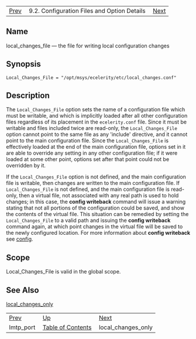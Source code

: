 |     |     |     |
| --- | --- | --- |
| [Prev](conf.ref.lmtp_port)  | 9.2. Configuration Files and Option Details |  [Next](conf.ref.local_changes_only.php) |

<a name="conf.ref.local_changes_file"></a>
## Name

local_changes_file — the file for writing local configuration changes

## Synopsis

`Local_Changes_File = "/opt/msys/ecelerity/etc/local_changes.conf"`

<a name="idp10027712"></a>
## Description

The `Local_Changes_File` option sets the name of a configuration file which must be writable, and which is implicitly loaded after all other configuration files regardless of its placement in the `ecelerity.conf` file. Since it must be writable and files included twice are read-only, the `Local_Changes_File` option cannot point to the same file as any 'include' directive, and it cannot point to the main configuration file. Since the `Local_Changes_File` is effectively loaded at the end of the main configuration file, options set in it are able to override any setting in any other configuration file; if it were loaded at some other point, options set after that point could not be overridden by it.

If the `Local_Changes_File` option is not defined, and the main configuration file is writable, then changes are written to the main configuration file. If `Local_Changes_File` is not defined, and the main configuration file is read-only, then a virtual file, not associated with any real path is used to hold changes; in this case, the **config writeback**           command will issue a warning stating that not all portions of the configuration could be saved, and show the contents of the virtual file. This situation can be remedied by setting the `Local_Changes_File` to a valid path and issuing the **config writeback**           command again, at which point changes in the virtual file will be saved to the newly configured location. For more information about **config writeback**           see [config](console_commands.config "config").

<a name="idp10036368"></a>
## Scope

Local_Changes_File is valid in the global scope.

<a name="idp10038016"></a>
## See Also

[local_changes_only](conf.ref.local_changes_only "local_changes_only")

|     |     |     |
| --- | --- | --- |
| [Prev](conf.ref.lmtp_port)  | [Up](conf.ref.files.php) |  [Next](conf.ref.local_changes_only.php) |
| lmtp_port  | [Table of Contents](index) |  local_changes_only |
